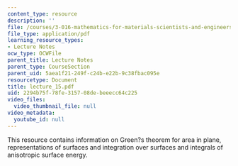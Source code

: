 ```yaml
---
content_type: resource
description: ''
file: /courses/3-016-mathematics-for-materials-scientists-and-engineers-fall-2005/2294b75f78fe315708debeeecc64c225_lecture_15.pdf
file_type: application/pdf
learning_resource_types:
- Lecture Notes
ocw_type: OCWFile
parent_title: Lecture Notes
parent_type: CourseSection
parent_uid: 5aea1f21-249f-c24b-e22b-9c38fbac095e
resourcetype: Document
title: lecture_15.pdf
uid: 2294b75f-78fe-3157-08de-beeecc64c225
video_files:
  video_thumbnail_file: null
video_metadata:
  youtube_id: null
---
```

This resource contains information on Green?s theorem for area in plane, representations of surfaces and integration over surfaces and integrals of anisotropic surface energy.